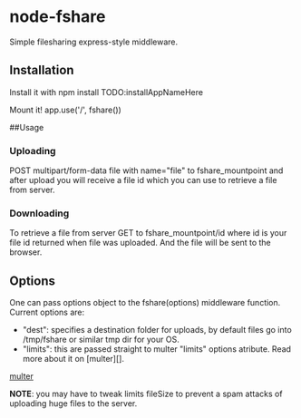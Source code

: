 # node-fshare
Simple filesharing express-style middleware.

## Installation
Install it with
    npm install TODO:installAppNameHere

Mount it!
    app.use('/', fshare())

##Usage
### Uploading
POST multipart/form-data file with name="file" to fshare_mountpoint and after upload you will receive a file id which you can use to retrieve a file from server.

### Downloading
To retrieve a file from server GET to fshare_mountpoint/id where id is your file id returned when file was uploaded. And the file will be sent to the browser.

## Options
One can pass options object to the fshare(options) middleware function.
Current options are:
- "dest": specifies a destination folder for uploads, by default files go into /tmp/fshare or similar tmp dir for your OS.
- "limits": this are passed straight to multer "limits" options atribute. Read more about it on [multer][].

[multer](https://github.com/expressjs/multer)

**NOTE**: you may have to tweak limits fileSize to prevent a spam attacks of uploading huge files to the server.
